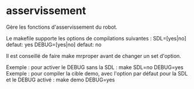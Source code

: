 # asservissement

Gère les fonctions d'asservissement du robot.

Le makefile supporte les options de compilations suivantes :
    SDL=[yes|no]        defaut: yes
    DEBUG=[yes|no]      defaut: no

Il est conseillé de faire
    make mrproper
avant de changer un set d'option.

Exemple : pour activer le DEBUG sans la SDL :
    make SDL=no DEBUG=yes
Exemple : pour compiler la cible demo, avec l'option par défaut pour la SDL et
le DEBUG activé :
    make demo DEBUG=yes
